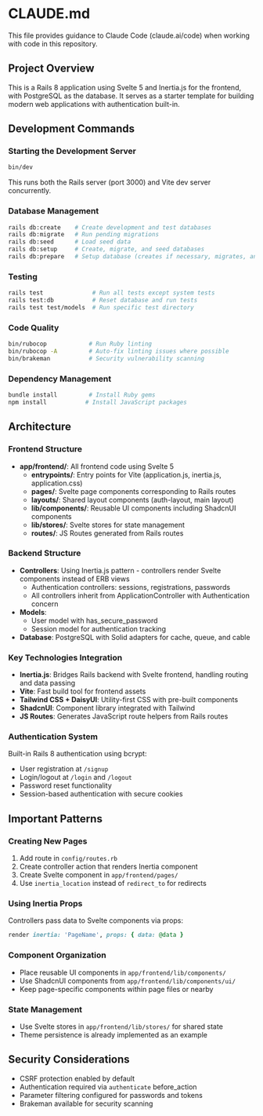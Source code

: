 # CLAUDE.md

This file provides guidance to Claude Code (claude.ai/code) when working with code in this repository.

## Project Overview

This is a Rails 8 application using Svelte 5 and Inertia.js for the frontend, with PostgreSQL as the database. It serves as a starter template for building modern web applications with authentication built-in.

## Development Commands

### Starting the Development Server
```bash
bin/dev
```
This runs both the Rails server (port 3000) and Vite dev server concurrently.

### Database Management
```bash
rails db:create    # Create development and test databases
rails db:migrate   # Run pending migrations
rails db:seed      # Load seed data
rails db:setup     # Create, migrate, and seed databases
rails db:prepare   # Setup database (creates if necessary, migrates, and seeds)
```

### Testing
```bash
rails test              # Run all tests except system tests
rails test:db           # Reset database and run tests
rails test test/models  # Run specific test directory
```

### Code Quality
```bash
bin/rubocop            # Run Ruby linting
bin/rubocop -A         # Auto-fix linting issues where possible
bin/brakeman           # Security vulnerability scanning
```

### Dependency Management
```bash
bundle install         # Install Ruby gems
npm install           # Install JavaScript packages
```

## Architecture

### Frontend Structure
- **app/frontend/**: All frontend code using Svelte 5
  - **entrypoints/**: Entry points for Vite (application.js, inertia.js, application.css)
  - **pages/**: Svelte page components corresponding to Rails routes
  - **layouts/**: Shared layout components (auth-layout, main layout)
  - **lib/components/**: Reusable UI components including ShadcnUI components
  - **lib/stores/**: Svelte stores for state management
  - **routes/**: JS Routes generated from Rails routes

### Backend Structure
- **Controllers**: Using Inertia.js pattern - controllers render Svelte components instead of ERB views
  - Authentication controllers: sessions, registrations, passwords
  - All controllers inherit from ApplicationController with Authentication concern
- **Models**: 
  - User model with has_secure_password
  - Session model for authentication tracking
- **Database**: PostgreSQL with Solid adapters for cache, queue, and cable

### Key Technologies Integration
- **Inertia.js**: Bridges Rails backend with Svelte frontend, handling routing and data passing
- **Vite**: Fast build tool for frontend assets
- **Tailwind CSS + DaisyUI**: Utility-first CSS with pre-built components
- **ShadcnUI**: Component library integrated with Tailwind
- **JS Routes**: Generates JavaScript route helpers from Rails routes

### Authentication System
Built-in Rails 8 authentication using bcrypt:
- User registration at `/signup`
- Login/logout at `/login` and `/logout`
- Password reset functionality
- Session-based authentication with secure cookies

## Important Patterns

### Creating New Pages
1. Add route in `config/routes.rb`
2. Create controller action that renders Inertia component
3. Create Svelte component in `app/frontend/pages/`
4. Use `inertia_location` instead of `redirect_to` for redirects

### Using Inertia Props
Controllers pass data to Svelte components via props:
```ruby
render inertia: 'PageName', props: { data: @data }
```

### Component Organization
- Place reusable UI components in `app/frontend/lib/components/`
- Use ShadcnUI components from `app/frontend/lib/components/ui/`
- Keep page-specific components within page files or nearby

### State Management
- Use Svelte stores in `app/frontend/lib/stores/` for shared state
- Theme persistence is already implemented as an example

## Security Considerations
- CSRF protection enabled by default
- Authentication required via `authenticate` before_action
- Parameter filtering configured for passwords and tokens
- Brakeman available for security scanning